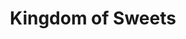 ---
title: "Kingdom of Sweets"
url: /dublin/kingdom-of-sweets-westmoreland-street/
shop: Süßwaren
---